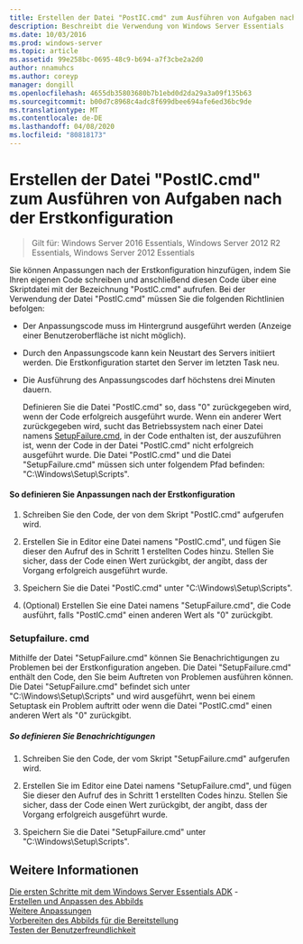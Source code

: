 ```yaml
---
title: Erstellen der Datei "PostIC.cmd" zum Ausführen von Aufgaben nach der Erstkonfiguration
description: Beschreibt die Verwendung von Windows Server Essentials
ms.date: 10/03/2016
ms.prod: windows-server
ms.topic: article
ms.assetid: 99e258bc-0695-48c9-b694-a7f3cbe2a2d0
author: nnamuhcs
ms.author: coreyp
manager: dongill
ms.openlocfilehash: 4655db35803680b7b1ebd0d2da29a3a09f135b63
ms.sourcegitcommit: b00d7c8968c4adc8f699dbee694afe6ed36bc9de
ms.translationtype: MT
ms.contentlocale: de-DE
ms.lasthandoff: 04/08/2020
ms.locfileid: "80818173"
---
```

# <a name="create-the-posticcmd-file-for-running-post-initial-configuration-tasks"></a>Erstellen der Datei "PostIC.cmd" zum Ausführen von Aufgaben nach der Erstkonfiguration

>Gilt für: Windows Server 2016 Essentials, Windows Server 2012 R2 Essentials, Windows Server 2012 Essentials

Sie können Anpassungen nach der Erstkonfiguration hinzufügen, indem Sie Ihren eigenen Code schreiben und anschließend diesen Code über eine Skriptdatei mit der Bezeichnung "PostIC.cmd" aufrufen. Bei der Verwendung der Datei "PostIC.cmd" müssen Sie die folgenden Richtlinien befolgen:  
  
- Der Anpassungscode muss im Hintergrund ausgeführt werden (Anzeige einer Benutzeroberfläche ist nicht möglich).  
  
- Durch den Anpassungscode kann kein Neustart des Servers initiiert werden. Die Erstkonfiguration startet den Server im letzten Task neu.  
  
- Die Ausführung des Anpassungscodes darf höchstens drei Minuten dauern.  
  
  Definieren Sie die Datei "PostIC.cmd" so, dass "0" zurückgegeben wird, wenn der Code erfolgreich ausgeführt wurde. Wenn ein anderer Wert zurückgegeben wird, sucht das Betriebssystem nach einer Datei namens [SetupFailure.cmd](Create-the-PostIC.cmd-File-for-Running-Post-Initial-Configuration-Tasks.md#BKMK_SetupFailure), in der Code enthalten ist, der auszuführen ist, wenn der Code in der Datei "PostIC.cmd" nicht erfolgreich ausgeführt wurde. Die Datei "PostIC.cmd" und die Datei "SetupFailure.cmd" müssen sich unter folgendem Pfad befinden: "C:\Windows\Setup\Scripts".  
  
#### <a name="to-define-post-initial-configuration-customizations"></a>So definieren Sie Anpassungen nach der Erstkonfiguration  
  
1.  Schreiben Sie den Code, der von dem Skript "PostIC.cmd" aufgerufen wird.  
  
2.  Erstellen Sie in Editor eine Datei namens "PostIC.cmd", und fügen Sie dieser den Aufruf des in Schritt 1 erstellten Codes hinzu. Stellen Sie sicher, dass der Code einen Wert zurückgibt, der angibt, dass der Vorgang erfolgreich ausgeführt wurde.  
  
3.  Speichern Sie die Datei "PostIC.cmd" unter "C:\Windows\Setup\Scripts".  
  
4.  (Optional) Erstellen Sie eine Datei namens "SetupFailure.cmd", die Code ausführt, falls "PostIC.cmd" einen anderen Wert als "0" zurückgibt.  
  
###  <a name="setupfailurecmd"></a><a name="BKMK_SetupFailure"></a>Setupfailure. cmd  
 Mithilfe der Datei "SetupFailure.cmd" können Sie Benachrichtigungen zu Problemen bei der Erstkonfiguration angeben. Die Datei "SetupFailure.cmd" enthält den Code, den Sie beim Auftreten von Problemen ausführen können. Die Datei "SetupFailure.cmd" befindet sich unter "C:\Windows\Setup\Scripts" und wird ausgeführt, wenn bei einem Setuptask ein Problem auftritt oder wenn die Datei "PostIC.cmd" einen anderen Wert als "0" zurückgibt.  
  
##### <a name="to-define-notifications"></a>So definieren Sie Benachrichtigungen  
  
1.  Schreiben Sie den Code, der vom Skript "SetupFailure.cmd" aufgerufen wird.  
  
2.  Erstellen Sie im Editor eine Datei namens "SetupFailure.cmd", und fügen Sie dieser den Aufruf des in Schritt 1 erstellten Codes hinzu. Stellen Sie sicher, dass der Code einen Wert zurückgibt, der angibt, dass der Vorgang erfolgreich ausgeführt wurde.  
  
3.  Speichern Sie die Datei "SetupFailure.cmd" unter "C:\Windows\Setup\Scripts".  
  
## <a name="see-also"></a>Weitere Informationen  
 [Die ersten Schritte mit dem Windows Server Essentials ADK](Getting-Started-with-the-Windows-Server-Essentials-ADK.md) -   
 [Erstellen und Anpassen des Abbilds](Creating-and-Customizing-the-Image.md)   
 [Weitere Anpassungen](Additional-Customizations.md)   
 [Vorbereiten des Abbilds für die Bereitstellung](Preparing-the-Image-for-Deployment.md)   
 [Testen der Benutzerfreundlichkeit](Testing-the-Customer-Experience.md)